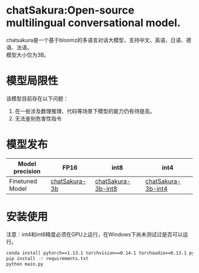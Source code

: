 # chatSakura:Open-source multilingual conversational model.
chatsakura是一个基于bloomz的多语言对话大模型，支持中文、英语、日语、德语、法语。<br>
模型大小仅为3B。

# 模型局限性
该模型目前存在以下问题：
1. 在一些涉及数理推理、代码等场景下模型的能力仍有待提高。
2. 无法鉴别危害性指令
   
# 模型发布
| Model precision| FP16 | int8 | int4 |
| ----- | ----- | ----- | ----- |
| Finetuned Model | [chatSakura-3b](https://huggingface.co/chinoll/chatsakura-3b) | [chatSakura-3b-int8](https://huggingface.co/chinoll/chatsakura-3b-int8) | [chatSakura-3b-int4](https://huggingface.co/chinoll/chatsakura-3b-int4) |

# 安装使用
注意：int4和int8精度必须在GPU上运行，在Windows下尚未测试过是否可以运行。
```bash
conda install pytorch==1.13.1 torchvision==0.14.1 torchaudio==0.13.1 pytorch-cuda=11.7 -c pytorch -c nvidia
pip install -r requirements.txt
python main.py
```